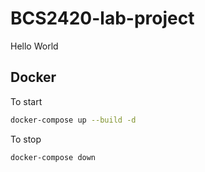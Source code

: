 # BCS2420-lab-project
Hello World

## Docker

To start

```bash
docker-compose up --build -d
```

To stop

```bash
docker-compose down
```